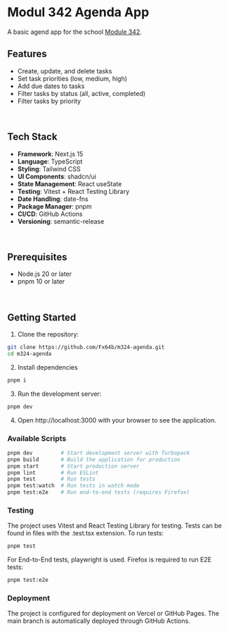 # Modul 342 Agenda App

A basic agend app for the school [Module 342](https://www.modulbaukasten.ch/module/324/1/de-DE?title=DevOps-Prozesse-mit-Tools-unterst%C3%BCtzen).

## Features

- Create, update, and delete tasks
- Set task priorities (low, medium, high)
- Add due dates to tasks
- Filter tasks by status (all, active, completed)
- Filter tasks by priority

<br>

## Tech Stack

- **Framework**: Next.js 15
- **Language**: TypeScript
- **Styling**: Tailwind CSS
- **UI Components**: shadcn/ui
- **State Management**: React useState
- **Testing**: Vitest + React Testing Library
- **Date Handling**: date-fns
- **Package Manager**: pnpm
- **CI/CD**: GitHub Actions
- **Versioning**: semantic-release

<br>

## Prerequisites

- Node.js 20 or later
- pnpm 10 or later

<br>

## Getting Started

1. Clone the repository:

```bash
git clone https://github.com/Fx64b/m324-agenda.git
cd m324-agenda
```

2. Install dependencies

```bash
pnpm i
```

3. Run the development server:

```bash
pnpm dev
```

4. Open http://localhost:3000 with your browser to see the application.

### Available Scripts

```bash
pnpm dev         # Start development server with Turbopack
pnpm build       # Build the application for production
pnpm start       # Start production server
pnpm lint        # Run ESLint
pnpm test        # Run tests
pnpm test:watch  # Run tests in watch mode
pnpm test:e2e    # Run end-to-end tests (requires Firefox)
```

### Testing

The project uses Vitest and React Testing Library for testing. Tests can be found in files with the .test.tsx extension.
To run tests:

```bash
pnpm test
```

For End-to-End tests, playwright is used. Firefox is required to run E2E tests:

```bash
pnpm test:e2e
```

### Deployment

The project is configured for deployment on Vercel or GitHub Pages. The main branch is automatically deployed through GitHub Actions.
